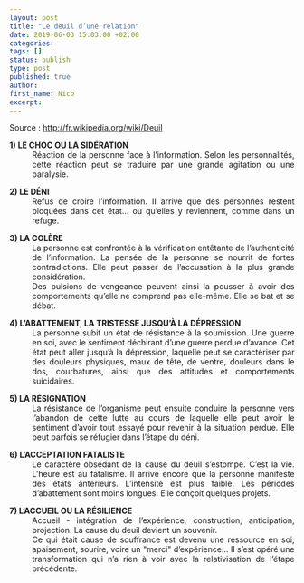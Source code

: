 ```yaml
---
layout: post
title: "Le deuil d’une relation"
date: 2019-06-03 15:03:00 +02:00
categories:
tags: []
status: publish
type: post
published: true
author:
first_name: Nico
excerpt:
---
```


<style>
dl {
text-align: justify;
}
dt {
font-weight: bold;
}
}</style>


Source : <http://fr.wikipedia.org/wiki/Deuil>

<dl>
<dt>1) LE CHOC OU LA SIDÉRATION</dt>
<dd>Réaction de la personne face à l’information. Selon les personnalités, cette
réaction peut se traduire par une grande agitation ou une paralysie.</dd>
</dl>


<dl>
<dt>2) LE DÉNI</dt>
<dd>Refus de croire l’information. Il arrive que des personnes restent bloquées
dans cet état… ou qu’elles y reviennent, comme dans un refuge.</dd>
</dl>


<dl>
<dt>3) LA COLÈRE</dt>
<dd>La personne est confrontée à la vérification entêtante de l’authenticité de
l’information. La pensée de la personne se nourrit de fortes contradictions.
Elle peut passer de l’accusation à la plus grande considération.</dd>

<dd>Des pulsions de vengeance peuvent ainsi la pousser à avoir des comportements
qu’elle ne comprend pas elle-même. Elle se bat et se débat.</dd>
</dl>

<dl>
<dt>4) L’ABATTEMENT, LA TRISTESSE JUSQU’À LA DÉPRESSION</dt>
<dd>La personne subit un état de résistance à la soumission. Une guerre en soi,
avec le sentiment déchirant d’une guerre perdue d’avance. Cet état peut
aller jusqu’à la dépression, laquelle peut se caractériser par des douleurs
physiques, maux de tête, de ventre, douleurs dans le dos, courbatures, ainsi
que des attitudes et comportements suicidaires.</dd>
</dl>


<dl>
<dt>5) LA RÉSIGNATION</dt>
<dd>La résistance de l’organisme peut ensuite conduire la personne vers
l’abandon de cette lutte au cours de laquelle elle peut avoir le sentiment
d’avoir tout essayé pour revenir à la situation perdue. Elle peut parfois se
réfugier dans l’étape du déni.</dd>
</dl>

<dl>
<dt>6) L’ACCEPTATION FATALISTE</dt>
<dd>Le caractère obsédant de la cause du deuil s’estompe. C’est la vie. L’heure
est au fatalisme. Il arrive encore que la personne manifeste des états
antérieurs. L’intensité est plus faible. Les périodes d’abattement sont
moins longues. Elle conçoit quelques projets.</dd>
</dl>

<dl>
<dt>7) L’ACCUEIL OU LA RÉSILIENCE</dt>
<dd>Accueil - intégration de l’expérience, construction, anticipation,
projection. La cause du deuil devient un souvenir.</dd>

<dd>Ce qui était cause de souffrance est devenu une ressource en soi,
apaisement, sourire, voire un "merci" d’expérience… Il s’est opéré une
transformation qui n’a rien à voir avec la relativisation de l’étape
précédente.</dd>
</dl>
